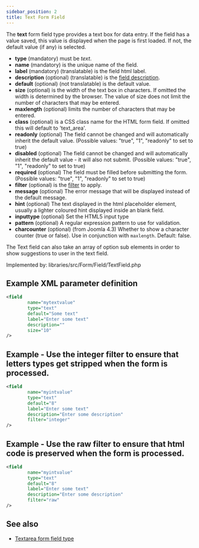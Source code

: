 ```yaml
---
sidebar_position: 2
title: Text Form Field
---
```


The **text** form field type provides a text box for data entry. If the field has a value saved, this value is displayed when the page is first loaded. If not, the default value (if any) is selected.

- **type** (mandatory) must be *text*.
- **name** (mandatory) is the unique name of the field.
- **label** (mandatory) (translatable) is the field html label.
- **description** (optional) (translatable) is the [field description](../standard-form-field-attributes.md#description).
- **default** (optional) (not translatable) is the default value.
- **size** (optional) is the width of the text box in characters. If omitted the width is determined by the browser. The value of size does not limit the number of characters that may be entered.
- **maxlength** (optional) limits the number of characters that may be entered.
- **class** (optional) is a CSS class name for the HTML form field. If omitted this will default to 'text_area'.
- **readonly** (optional) The field cannot be changed and will automatically inherit the default value. (Possible values: "true", "1", "readonly" to set to true)
- **disabled** (optional) The field cannot be changed and will automatically inherit the default value - it will also not submit. (Possible values: "true", "1", "readonly" to set to true)
- **required** (optional) The field must be filled before submitting the form. (Possible values: "true", "1", "readonly" to set to true)
- **filter** (optional) is the [filter](../standard-form-field-attributes.md#filter) to apply.
- **message** (optional) The error message that will be displayed instead of the default message.
- **hint** (optional) The text displayed in the html placeholder element, usually a lighter coloured hint displayed inside an blank field.
- **inputtype** (optional) Set the HTML5 input type
- **pattern** (optional) A regular expression pattern to use for validation.
- **charcounter** (optional) (from Joomla 4.3) Whether to show a character counter (true or false). Use in conjunction with `maxlength`. Default: false.

The Text field can also take an array of option sub elements in order to show suggestions to user in the text field.

Implemented by: libraries/src/Form/Field/TextField.php

## Example XML parameter definition

```xml
<field
        name="mytextvalue" 
        type="text" 
        default="Some text" 
        label="Enter some text" 
        description="" 
        size="10"
/>
```

## Example - Use the integer filter to ensure that letters types get stripped when the form is processed.

```xml
<field 
        name="myintvalue" 
        type="text" 
        default="8" 
        label="Enter some text" 
        description="Enter some description" 
        filter="integer" 
/>
```
## Example - Use the raw filter to ensure that html code is preserved when the form is processed.

```xml
<field
        name="myintvalue"
        type="text"
        default="8"
        label="Enter some text"
        description="Enter some description"
        filter="raw"
/>
```

## See also
* [Textarea form field type](./textarea.md)